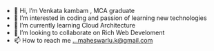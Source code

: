 - 👋 Hi, I’m Venkata kambam , MCA graduate 
- 👀 I’m interested in coding and passion of learning new technologies
- 🌱 I’m currently learning Cloud Architecture 
- 💞️ I’m looking to collaborate on Rich  Web Develoment 
- 📫 How to reach me ...maheswarlu.k@gmail.com

<!---
venkatkambam/venkatkambam is a ✨ special ✨ repository because its `README.md` (this file) appears on your GitHub profile.
You can click the Preview link to take a look at your changes.
--->
